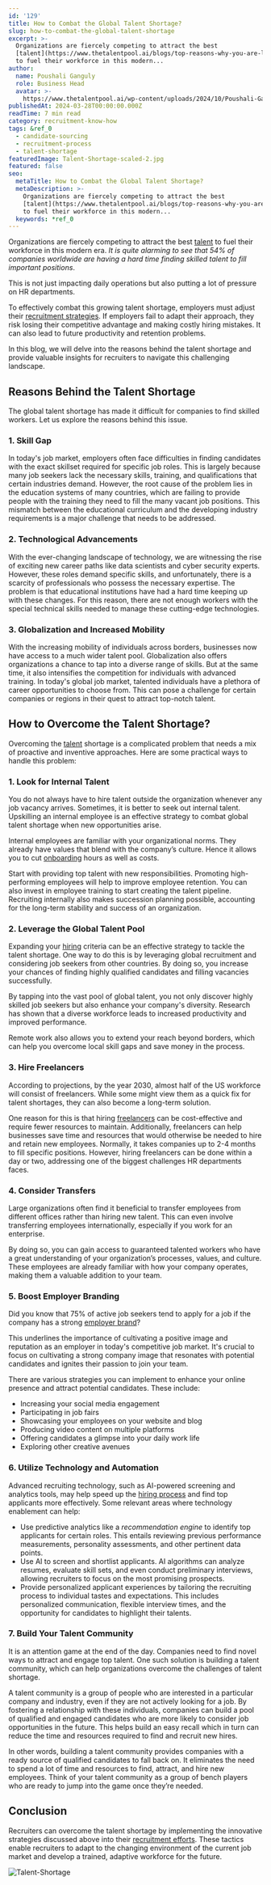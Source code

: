 ```yaml
---
id: '129'
title: How to Combat the Global Talent Shortage?
slug: how-to-combat-the-global-talent-shortage
excerpt: >-
  Organizations are fiercely competing to attract the best
  [talent](https://www.thetalentpool.ai/blogs/top-reasons-why-you-are-losing-top-talent-to-competitors/)
  to fuel their workforce in this modern...
author:
  name: Poushali Ganguly
  role: Business Head
  avatar: >-
    https://www.thetalentpool.ai/wp-content/uploads/2024/10/Poushali-Gangulyimage.webp
publishedAt: 2024-03-28T00:00:00.000Z
readTime: 7 min read
category: recruitment-know-how
tags: &ref_0
  - candidate-sourcing
  - recruitment-process
  - talent-shortage
featuredImage: Talent-Shortage-scaled-2.jpg
featured: false
seo:
  metaTitle: How to Combat the Global Talent Shortage?
  metaDescription: >-
    Organizations are fiercely competing to attract the best
    [talent](https://www.thetalentpool.ai/blogs/top-reasons-why-you-are-losing-top-talent-to-competitors/)
    to fuel their workforce in this modern...
  keywords: *ref_0
---
```


Organizations are fiercely competing to attract the best [talent](https://www.thetalentpool.ai/blogs/top-reasons-why-you-are-losing-top-talent-to-competitors/) to fuel their workforce in this modern era. _It is quite alarming to see that 54% of companies worldwide are having a hard time finding skilled talent to fill important positions_.

This is not just impacting daily operations but also putting a lot of pressure on HR departments.

To effectively combat this growing talent shortage, employers must adjust their [recruitment strategies](https://www.thetalentpool.ai/blogs/5-recruitment-strategies-that-will-help-you-find-hidden-talent/). If employers fail to adapt their approach, they risk losing their competitive advantage and making costly hiring mistakes. It can also lead to future productivity and retention problems.

In this blog, we will delve into the reasons behind the talent shortage and provide valuable insights for recruiters to navigate this challenging landscape.

## **Reasons Behind the Talent Shortage**

The global talent shortage has made it difficult for companies to find skilled workers. Let us explore the reasons behind this issue.

### **1**. **Skill Gap**

In today's job market, employers often face difficulties in finding candidates with the exact skillset required for specific job roles. This is largely because many job seekers lack the necessary skills, training, and qualifications that certain industries demand. However, the root cause of the problem lies in the education systems of many countries, which are failing to provide people with the training they need to fill the many vacant job positions. This mismatch between the educational curriculum and the developing industry requirements is a major challenge that needs to be addressed.

### **2**. **Technological Advancements**

With the ever-changing landscape of technology, we are witnessing the rise of exciting new career paths like data scientists and cyber security experts. However, these roles demand specific skills, and unfortunately, there is a scarcity of professionals who possess the necessary expertise. The problem is that educational institutions have had a hard time keeping up with these changes. For this reason, there are not enough workers with the special technical skills needed to manage these cutting-edge technologies.

### **3**. **Globalization and Increased Mobility**

With the increasing mobility of individuals across borders, businesses now have access to a much wider talent pool. Globalization also offers organizations a chance to tap into a diverse range of skills. But at the same time, it also intensifies the competition for individuals with advanced training. In today's global job market, talented individuals have a plethora of career opportunities to choose from. This can pose a challenge for certain companies or regions in their quest to attract top-notch talent.

## **How to Overcome the Talent Shortage?**

Overcoming the [talent](https://www.thetalentpool.ai/blogs/why-hiring-early-talent-key-any-recruitment-strategy/) shortage is a complicated problem that needs a mix of proactive and inventive approaches. Here are some practical ways to handle this problem:

### **1\. Look for Internal Talent**

You do not always have to hire talent outside the organization whenever any job vacancy arrives. Sometimes, it is better to seek out internal talent. Upskilling an internal employee is an effective strategy to combat global talent shortage when new opportunities arise.

Internal employees are familiar with your organizational norms. They already have values that blend with the company’s culture. Hence it allows you to cut [onboarding](https://www.thetalentpool.ai/blogs/6-onboarding-metrics-most-important-in-hiring-process/) hours as well as costs.

Start with providing top talent with new responsibilities. Promoting high-performing employees will help to improve employee retention. You can also invest in employee training to start creating the talent pipeline. Recruiting internally also makes succession planning possible, accounting for the long-term stability and success of an organization.

### **2\. Leverage the Global Talent Pool**

Expanding your [hiring](https://www.thetalentpool.ai/blogs/8-tips-for-hiring-managers-to-interview-candidates/) criteria can be an effective strategy to tackle the talent shortage. One way to do this is by leveraging global recruitment and considering job seekers from other countries. By doing so, you increase your chances of finding highly qualified candidates and filling vacancies successfully.

By tapping into the vast pool of global talent, you not only discover highly skilled job seekers but also enhance your company's diversity. Research has shown that a diverse workforce leads to increased productivity and improved performance.

Remote work also allows you to extend your reach beyond borders, which can help you overcome local skill gaps and save money in the process.

### **3\. Hire Freelancers**

According to projections, by the year 2030, almost half of the US workforce will consist of freelancers. While some might view them as a quick fix for talent shortages, they can also become a long-term solution.

One reason for this is that hiring [freelancers](https://www.thetalentpool.ai/blogs/how-to-hire-freelancers-a-guide-for-recruiters/) can be cost-effective and require fewer resources to maintain. Additionally, freelancers can help businesses save time and resources that would otherwise be needed to hire and retain new employees. Normally, it takes companies up to 2-4 months to fill specific positions. However, hiring freelancers can be done within a day or two, addressing one of the biggest challenges HR departments faces.

### **4\. Consider Transfers**

Large organizations often find it beneficial to transfer employees from different offices rather than hiring new talent. This can even involve transferring employees internationally, especially if you work for an enterprise.

By doing so, you can gain access to guaranteed talented workers who have a great understanding of your organization’s processes, values, and culture. These employees are already familiar with how your company operates, making them a valuable addition to your team.

### **5\. Boost Employer Branding**

Did you know that 75% of active job seekers tend to apply for a job if the company has a strong [employer brand](https://www.thetalentpool.ai/blogs/10-key-metrics-for-tracking-your-employer-brand/)?

This underlines the importance of cultivating a positive image and reputation as an employer in today's competitive job market. It's crucial to focus on cultivating a strong company image that resonates with potential candidates and ignites their passion to join your team.

There are various strategies you can implement to enhance your online presence and attract potential candidates. These include:

- Increasing your social media engagement
- Participating in job fairs
- Showcasing your employees on your website and blog
- Producing video content on multiple platforms
- Offering candidates a glimpse into your daily work life
- Exploring other creative avenues

### **6\. Utilize Technology and Automation**

Advanced recruiting technology, such as AI-powered screening and analytics tools, may help speed up the [hiring process](https://www.thetalentpool.ai/blogs/7-reasons-why-candidates-drop-out-from-hiring-process/) and find top applicants more effectively. Some relevant areas where technology enablement can help:

- Use predictive analytics like a _recommendation engine_ to identify top applicants for certain roles. This entails reviewing previous performance measurements, personality assessments, and other pertinent data points.
- Use AI to screen and shortlist applicants. AI algorithms can analyze resumes, evaluate skill sets, and even conduct preliminary interviews, allowing recruiters to focus on the most promising prospects.
- Provide personalized applicant experiences by tailoring the recruiting process to individual tastes and expectations. This includes personalized communication, flexible interview times, and the opportunity for candidates to highlight their talents.

### **7\. Build Your Talent Community**

It is an attention game at the end of the day. Companies need to find novel ways to attract and engage top talent. One such solution is building a talent community, which can help organizations overcome the challenges of talent shortage.

A talent community is a group of people who are interested in a particular company and industry, even if they are not actively looking for a job. By fostering a relationship with these individuals, companies can build a pool of qualified and engaged candidates who are more likely to consider job opportunities in the future. This helps build an easy recall which in turn can reduce the time and resources required to find and recruit new hires.

In other words, building a talent community provides companies with a ready source of qualified candidates to fall back on. It eliminates the need to spend a lot of time and resources to find, attract, and hire new employees. Think of your talent community as a group of bench players who are ready to jump into the game once they’re needed.

## **Conclusion**

Recruiters can overcome the talent shortage by implementing the innovative strategies discussed above into their [recruitment efforts](https://www.thetalentpool.ai/blogs/boost-your-recruitment-efforts-with-employee-referral-program/). These tactics enable recruiters to adapt to the changing environment of the current job market and develop a trained, adaptive workforce for the future.

![Talent-Shortage](images/Talent-Shortage-1024x537.jpg)
